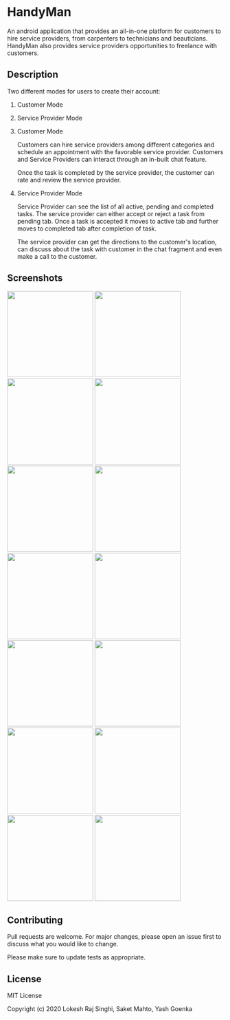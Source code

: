# HandyMan

An android application that provides an all-in-one platform for customers to hire service providers, from carpenters to technicians and beauticians. HandyMan also provides service providers opportunities to freelance with customers. 

## Description

Two different modes for users to create their account: 
1. Customer Mode 
2. Service Provider Mode


1. Customer Mode

      Customers can hire service providers among different categories and schedule an appointment with the favorable service provider. Customers and Service Providers can interact through an in-built chat feature. 

   Once the task is completed by the service provider, the customer can rate and review the service provider.

2. Service Provider Mode

   Service Provider can see the list of all active, pending and completed tasks. The service provider can either accept or reject a task from pending tab. Once a task is accepted it moves to active tab and further moves to completed tab after completion of task.

   The service provider can get the directions to the customer's location, can discuss about the task with customer in the chat fragment and even make a call to the customer. 


## Screenshots
<img src="Screenshots/Screenshot_20200703-011431.jpg" width="200" >   <img src="Screenshots/Screenshot_20200703-011439.jpg" width="200" >   <img src="Screenshots/Screenshot_20200703-011448.jpg" width="200" >   <img src="Screenshots/Screenshot_20200703-012213.jpg" width="200" >   
<img src="Screenshots/Screenshot_20200703-012226.jpg" width="200" >   <img src="Screenshots/Screenshot_20200703-012302.jpg" width="200" >   <img src="Screenshots/Screenshot_20200703-012307.jpg" width="200" >   <img src="Screenshots/Screenshot_20200703-012324.jpg" width="200" >
<img src="Screenshots/Screenshot_20200703-012330.jpg" width="200" >   <img src="Screenshots/Screenshot_20200703-012356.jpg" width="200" >   <img src="Screenshots/Screenshot_20200703-012454.jpg" width="200" >   <img src="Screenshots/Screenshot_20200703-012551.jpg" width="200" >
<img src="Screenshots/Screenshot_20200703-012609.jpg" width="200" >   <img src="Screenshots/Screenshot_20200703-012624.jpg" width="200" >
## Contributing
Pull requests are welcome. For major changes, please open an issue first to discuss what you would like to change.

Please make sure to update tests as appropriate.

## License
MIT License

Copyright (c) 2020 Lokesh Raj Singhi, Saket Mahto, Yash Goenka
